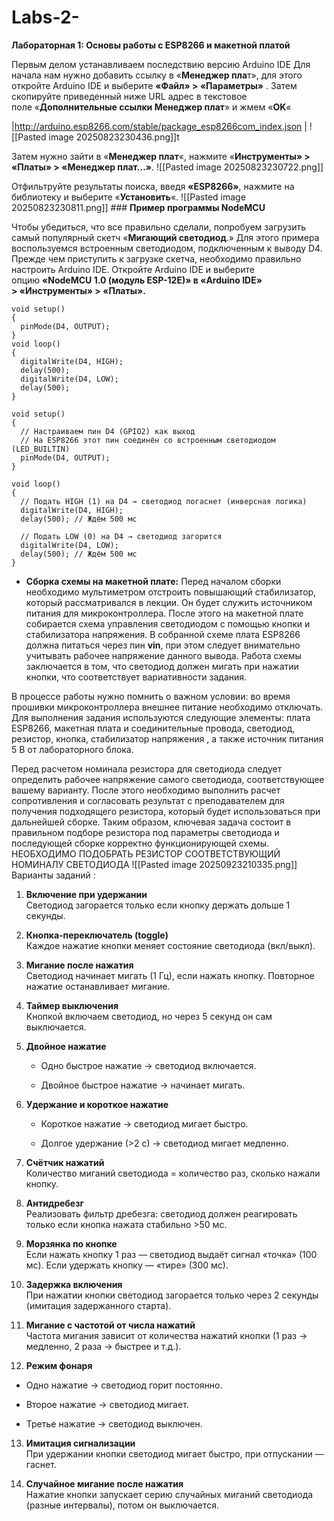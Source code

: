 # Labs-2-
**Лабораторная 1: Основы работы с ESP8266 и макетной платой** 
 

Первым делом устанавливаем ​​последствию версию Arduino IDE Для начала нам нужно добавить ссылку в «**Менеджер пла**т», для этого откройте Arduino IDE и выберите **«Файл» > «Параметры»** . Затем скопируйте приведенный ниже URL адрес в текстовое поле «**Дополнительные ссылки Менеджер плат**» и жмем «**OK**«


|http://arduino.esp8266.com/stable/package_esp8266com_index.json |
![[Pasted image 20250823230436.png]]t

Затем нужно зайти в «**Менеджер плат**«, нажмите «**Инструменты» > «Платы» > «Менеджер плат…»**. ![[Pasted image 20250823230722.png]]


Отфильтруйте результаты поиска, введя **«ESP8266»**, нажмите на библиотеку и выберите «**Установить**«.
![[Pasted image 20250823230811.png]]
    ### **Пример программы NodeMCU**

Чтобы убедиться, что все правильно сделали, попробуем загрузить самый популярный скетч «**Мигающий светодиод**.»​​ Для этого примера воспользуемся встроенным светодиодом, подключенным к выводу D4.  
Прежде чем приступить к загрузке скетча, необходимо правильно настроить Arduino IDE. Откройте Arduino IDE и выберите опцию **«NodeMCU 1.0 (модуль ESP-12E)» в «Arduino IDE» > «Инструменты» > «Платы».**
```
void setup()
{
  pinMode(D4, OUTPUT);
}
void loop()
{
  digitalWrite(D4, HIGH);
  delay(500);
  digitalWrite(D4, LOW);
  delay(500);
}
```

```
void setup()
{
  // Настраиваем пин D4 (GPIO2) как выход
  // На ESP8266 этот пин соединён со встроенным светодиодом (LED_BUILTIN)
  pinMode(D4, OUTPUT);
}

void loop()
{
  // Подать HIGH (1) на D4 → светодиод погаснет (инверсная логика)
  digitalWrite(D4, HIGH);
  delay(500); // Ждём 500 мс

  // Подать LOW (0) на D4 → светодиод загорится
  digitalWrite(D4, LOW);
  delay(500); // Ждём 500 мс
}
```
- **Сборка схемы на макетной плате:**
	Перед началом сборки необходимо мультиметром отстроить повышающий стабилизатор, который рассматривался в лекции. Он будет служить источником питания для микроконтроллера. После этого на макетной плате собирается схема управления светодиодом с помощью кнопки и стабилизатора напряжения. В собранной схеме плата ESP8266 должна питаться через пин **vin**, при этом следует внимательно учитывать рабочее напряжение данного вывода. Работа схемы заключается в том, что светодиод должен мигать при нажатии кнопки, что соответствует вариативности задания.

В процессе работы нужно помнить о важном условии: во время прошивки микроконтроллера внешнее питание необходимо отключать. Для выполнения задания используются следующие элементы: плата ESP8266, макетная плата и соединительные провода, светодиод, резистор, кнопка, стабилизатор напряжения , а также источник питания 5 В от лабораторного блока.

Перед расчетом номинала резистора для светодиода следует определить рабочее напряжение самого светодиода, соответствующее вашему варианту. После этого необходимо выполнить расчет сопротивления и согласовать результат с преподавателем для получения подходящего резистора, который будет использоваться при дальнейшей сборке. Таким образом, ключевая задача состоит в правильном подборе резистора под параметры светодиода и последующей сборке корректно функционирующей схемы.
НЕОБХОДИМО ПОДОБРАТЬ РЕЗИСТОР СООТВЕТСТВУЮЩИЙ НОМИНАЛУ СВЕТОДИОДА 
![[Pasted image 20250923210335.png]]
Варианты заданий :
1. **Включение при удержании**  
    Светодиод загорается только если кнопку держать дольше 1 секунды.
    
2. **Кнопка-переключатель (toggle)**  
    Каждое нажатие кнопки меняет состояние светодиода (вкл/выкл).
    
3. **Мигание после нажатия**  
    Светодиод начинает мигать (1 Гц), если нажать кнопку. Повторное нажатие останавливает мигание.
    
4. **Таймер выключения**  
    Кнопкой включаем светодиод, но через 5 секунд он сам выключается.
    
5. **Двойное нажатие**
    
    - Одно быстрое нажатие → светодиод включается.
        
    - Двойное быстрое нажатие → начинает мигать.
        
6. **Удержание и короткое нажатие**
    
    - Короткое нажатие → светодиод мигает быстро.
        
    - Долгое удержание (>2 с) → светодиод мигает медленно.
        
7. **Счётчик нажатий**  
    Количество миганий светодиода = количество раз, сколько нажали кнопку.
    
8. **Антидребезг**  
    Реализовать фильтр дребезга: светодиод должен реагировать только если кнопка нажата стабильно >50 мс.
    
9. **Морзянка по кнопке**  
    Если нажать кнопку 1 раз — светодиод выдаёт сигнал «точка» (100 мс). Если удержать кнопку — «тире» (300 мс).
    
10. **Задержка включения**  
    При нажатии кнопки светодиод загорается только через 2 секунды (имитация задержанного старта).
    
11. **Мигание с частотой от числа нажатий**  
    Частота мигания зависит от количества нажатий кнопки (1 раз → медленно, 2 раза → быстрее и т.д.).
    
12. **Режим фонаря**
    

- Одно нажатие → светодиод горит постоянно.
    
- Второе нажатие → светодиод мигает.
    
- Третье нажатие → светодиод выключен.
    

13. **Имитация сигнализации**  
    При удержании кнопки светодиод мигает быстро, при отпускании — гаснет.
    
14. **Случайное мигание после нажатия**  
    Нажатие кнопки запускает серию случайных миганий светодиода (разные интервалы), потом он выключается.
